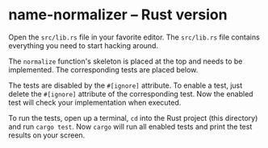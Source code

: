 # name-normalizer – Rust version

Open the `src/lib.rs` file in your favorite editor.
The `src/lib.rs` file contains everything you need to start hacking around.

The `normalize` function's skeleton is placed at the top and needs to be implemented.
The corresponding tests are placed below.

The tests are disabled by the `#[ignore]` attribute.
To enable a test, just delete the `#[ignore]` attribute of the corresponding test.
Now the enabled test will check your implementation when executed.

To run the tests, open up a terminal, `cd` into the Rust project (this directory) and run `cargo test`.
Now `cargo` will run all enabled tests and print the test results on your screen.
